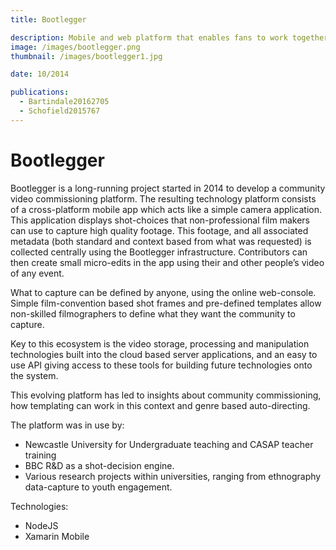 ```yaml
---
title: Bootlegger

description: Mobile and web platform that enables fans to work together as a live camera crew to capture event videos.
image: /images/bootlegger.png
thumbnail: /images/bootlegger1.jpg

date: 10/2014

publications:
  - Bartindale20162705
  - Schofield2015767
---
```


# Bootlegger

Bootlegger is a long-running project started in 2014 to develop a community video commissioning platform. The resulting technology platform consists of a cross-platform mobile app which acts like a simple camera application. This application displays shot-choices that non-professional film makers can use to capture high quality footage. This footage, and all associated metadata (both standard and context based from what was requested) is collected centrally using the Bootlegger infrastructure. Contributors can then create small micro-edits in the app using their and other people’s video of any event.

What to capture can be defined by anyone, using the online web-console. Simple film-convention based shot frames and pre-defined templates allow non-skilled filmographers to define what they want the community to capture.

Key to this ecosystem is the video storage, processing and manipulation technologies built into the cloud based server applications, and an easy to use API giving access to these tools for building future technologies onto the system.

This evolving platform has led to insights about community commissioning, how templating can work in this context and genre based auto-directing.

The platform was in use by:

- Newcastle University for Undergraduate teaching and CASAP teacher training
- BBC R&D as a shot-decision engine.
- Various research projects within universities, ranging from ethnography data-capture to youth engagement.

Technologies:

- NodeJS
- Xamarin Mobile
